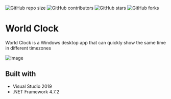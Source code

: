 ![GitHub repo size](https://img.shields.io/github/repo-size/brentengelbrecht/world-clock)
![GitHub contributors](https://img.shields.io/github/contributors/brentengelbrecht/world-clock)
![GitHub stars](https://img.shields.io/github/stars/brentengelbrecht/world-clock?style=social)
![GitHub forks](https://img.shields.io/github/forks/brentengelbrecht/world-clock?style=social)

# World Clock

World Clock is a Windows desktop app that can quickly show the same time in different timezones

![image](https://user-images.githubusercontent.com/72200979/206905347-84c2690f-c405-4d98-bf2c-4cce933b0eaa.png)

## Built with

- Visual Studio 2019
- .NET Framework 4.7.2

